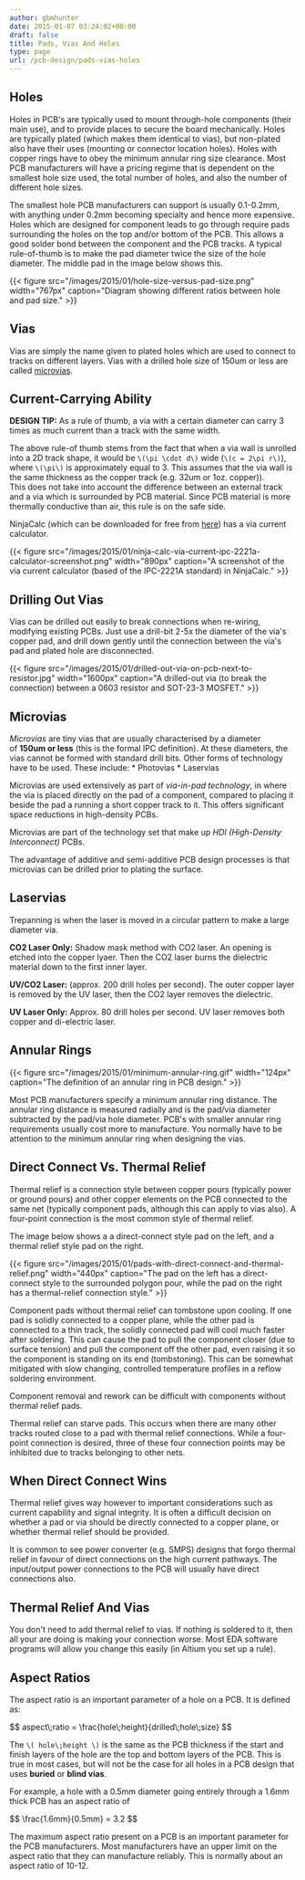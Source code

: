 ```yaml
---
author: gbmhunter
date: 2015-01-07 03:24:02+00:00
draft: false
title: Pads, Vias And Holes
type: page
url: /pcb-design/pads-vias-holes
---
```


## Holes

Holes in PCB's are typically used to mount through-hole components (their main use), and to provide places to secure the board mechanically. Holes are typically plated (which makes them identical to vias), but non-plated also have their uses (mounting or connector location holes). Holes with copper rings have to obey the minimum annular ring size clearance. Most PCB manufacturers will have a pricing regime that is dependent on the smallest hole size used, the total number of holes, and also the number of different hole sizes.

The smallest hole PCB manufacturers can support is usually 0.1-0.2mm, with anything under 0.2mm becoming specialty and hence more expensive. Holes which are designed for component leads to go through require pads surrounding the holes on the top and/or bottom of the PCB. This allows a good solder bond between the component and the PCB tracks. A typical rule-of-thumb is to make the pad diameter twice the size of the hole diameter. The middle pad in the image below shows this.

{{< figure src="/images/2015/01/hole-size-versus-pad-size.png" width="767px" caption="Diagram showing different ratios between hole and pad size."  >}}

## Vias

Vias are simply the name given to plated holes which are used to connect to tracks on different layers. Vias with a drilled hole size of 150um or less are called [microvias](/pcb-design/pads-vias-holes#microvias).

## Current-Carrying Ability

**DESIGN TIP:** As a rule of thumb, a via with a certain diameter can carry 3 times as much current than a track with the same width.

The above rule-of thumb stems from the fact that when a via wall is unrolled into a 2D track shape, it would be `\(\pi \cdot d\)` wide (`\(c = 2\pi r\)`), where `\(\pi\)` is approximately equal to 3. This assumes that the via wall is the same thickness as the copper track (e.g. 32um or 1oz. copper)). This does not take into account the difference between an external track and a via which is surrounded by PCB material. Since PCB material is more thermally conductive than air, this rule is on the safe side.

NinjaCalc (which can be downloaded for free from [here](http://mbedded-ninja.github.io/NinjaCalc/)) has a via current calculator.

{{< figure src="/images/2015/01/ninja-calc-via-current-ipc-2221a-calculator-screenshot.png" width="890px" caption="A screenshot of the via current calculator (based of the IPC-2221A standard) in NinjaCalc."  >}}

## Drilling Out Vias

Vias can be drilled out easily to break connections when re-wiring, modifying existing PCBs. Just use a drill-bit 2-5x the diameter of the via's copper pad, and drill down gently until the connection between the via's pad and plated hole are disconnected.

{{< figure src="/images/2015/01/drilled-out-via-on-pcb-next-to-resistor.jpg" width="1600px" caption="A drilled-out via (to break the connection) between a 0603 resistor and SOT-23-3 MOSFET."  >}}

## Microvias

_Microvias_ are tiny vias that are usually characterised by a diameter of **150um or less** (this is the formal IPC definition). At these diameters, the vias cannot be formed with standard drill bits. Other forms of technology have to be used. These include:  * Photovias  * Laservias

Microvias are used extensively as part of _via-in-pad technology_, in where the via is placed directly on the pad of a component, compared to placing it beside the pad a running a short copper track to it. This offers significant space reductions in high-density PCBs.

Microvias are part of the technology set that make up _HDI (High-Density Interconnect)_ PCBs.

The advantage of additive and semi-additive PCB design processes is that microvias can be drilled prior to plating the surface.

## Laservias

Trepanning is when the laser is moved in a circular pattern to make a large diameter via.

**CO2 Laser Only:** Shadow mask method with CO2 laser. An opening is etched into the copper lyaer. Then the CO2 laser burns the dielectric material down to the first inner layer.

**UV/CO2 Laser:** (approx. 200 drill holes per second). The outer copper layer is removed by the UV laser, then the CO2 layer removes the dielectric.

**UV Laser Only:** Approx. 80 drill holes per second. UV laser removes both copper and di-electric laser.

## Annular Rings

{{< figure src="/images/2015/01/minimum-annular-ring.gif" width="124px" caption="The definition of an annular ring in PCB design."  >}}

Most PCB manufacturers specify a minimum annular ring distance. The annular ring distance is measured radially and is the pad/via diameter subtracted by the pad/via hole diameter. PCB's with smaller annular ring requirements usually cost more to manufacture. You normally have to be attention to the minimum annular ring when designing the vias.

## Direct Connect Vs. Thermal Relief

Thermal relief is a connection style between copper pours (typically power or ground pours) and other copper elements on the PCB connected to the same net (typically component pads, although this can apply to vias also). A four-point connection is the most common style of thermal relief.

The image below shows a a direct-connect style pad on the left, and a thermal relief style pad on the right.

{{< figure src="/images/2015/01/pads-with-direct-connect-and-thermal-relief.png" width="440px" caption="The pad on the left has a direct-connect style to the surrounded polygon pour, while the pad on the right has a thermal-relief connection style."  >}}

Component pads without thermal relief can tombstone upon cooling. If one pad is solidly connected to a copper plane, while the other pad is connected to a thin track, the solidly connected pad will cool much faster after soldering. This can cause the pad to pull the component closer (due to surface tension) and pull the component off the other pad, even raising it so the component is standing on its end (tombstoning). This can be somewhat mitigated with slow changing, controlled temperature profiles in a reflow soldering environment.

Component removal and rework can be difficult with components without thermal relief pads.

Thermal relief can starve pads. This occurs when there are many other tracks routed close to a pad with thermal relief connections. While a four-point connection is desired, three of these four connection points may be inhibited due to tracks belonging to other nets.

## When Direct Connect Wins

Thermal relief gives way however to important considerations such as current capability and signal integrity. It is often a difficult decision on whether a pad or via should be directly connected to a copper plane, or whether thermal relief should be provided.

It is common to see power converter (e.g. SMPS) designs that forgo thermal relief in favour of direct connections on the high current pathways. The input/output power connections to the PCB will usually have direct connections also.

## Thermal Relief And Vias

You don't need to add thermal relief to vias. If nothing is soldered to it, then all your are doing is making your connection worse. Most EDA software programs will allow you change this easily (in Altium you set up a rule).

## Aspect Ratios

The aspect ratio is an important parameter of a hole on a PCB. It is defined as:

<div>$$ aspect\;ratio = \frac{hole\;height}{drilled\;hole\;size} $$</div>

The `\( hole\;height \)` is the same as the PCB thickness if the start and finish layers of the hole are the top and bottom layers of the PCB. This is true in most cases, but will not be the case for all holes in a PCB design that uses **buried** or **blind vias**.

For example, a hole with a 0.5mm diameter going entirely through a 1.6mm thick PCB has an aspect ratio of

<div>$$ \frac{1.6mm}{0.5mm} = 3.2 $$</div>

The maximum aspect ratio present on a PCB is an important parameter for the PCB manufacturers. Most manufacturers have an upper limit on the aspect ratio that they can manufacture reliably. This is normally about an aspect ratio of 10-12. 
